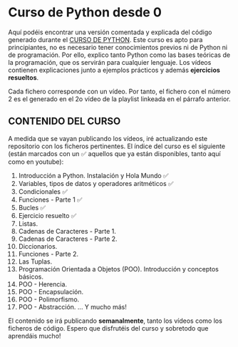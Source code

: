 # Curso de Python desde 0
Aquí podéis encontrar una versión comentada y explicada del código generado durante el [CURSO DE PYTHON](https://youtube.com/playlist?list=PLVs9JdE6ZZh112EBnYa_wCxYpbVXEXrLF).
Este curso es apto para principiantes, no es necesario tener conocimientos previos ni de Python ni de programación. Por ello, explico tanto Python como las bases teóricas de la programación, que os servirán para cualquier lenguaje. Los vídeos contienen explicaciones junto a ejemplos prácticos y además **ejercicios resueltos**.

Cada fichero corresponde con un vídeo. Por tanto, el fichero con el número 2 es el generado en el 2o vídeo de la playlist linkeada en el párrafo anterior.


## CONTENIDO DEL CURSO
A medida que se vayan publicando los vídeos, iré actualizando este repositorio con los ficheros pertinentes. El índice del curso es el siguiente (están marcados con un ✅ aquellos que ya están disponibles, tanto aquí como en youtube):

1. Introducción a Python. Instalación y Hola Mundo ✅
2. Variables, tipos de datos y operadores aritméticos ✅
3. Condicionales ✅
4. Funciones - Parte 1 ✅
5. Bucles ✅
6. Ejercicio resuelto ✅
7. Listas.
8. Cadenas de Caracteres - Parte 1.
9. Cadenas de Caracteres - Parte 2.
10. Diccionarios.
11. Funciones - Parte 2.
12. Las Tuplas.
13. Programación Orientada a Objetos (POO). Introducción y conceptos básicos. 
14. POO - Herencia.
15. POO - Encapsulación.
16. POO - Polimorfismo.
17. POO - Abstracción.
... Y mucho más!

El contenido se irá publicando **semanalmente**, tanto los vídeos como los ficheros de código. Espero que disfrutéis del curso y sobretodo que aprendáis mucho!
